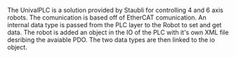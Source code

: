 The UnivalPLC is a solution provided by Staubli for controlling 4 and 6 axis robots. The comunication is based off of EtherCAT comunication. An internal data type is passed from the PLC layer to the Robot to set and get data. The robot is added an object in the IO of the PLC with it's own XML file desribing the avaiable PDO. The two data types are then linked to the io object. 